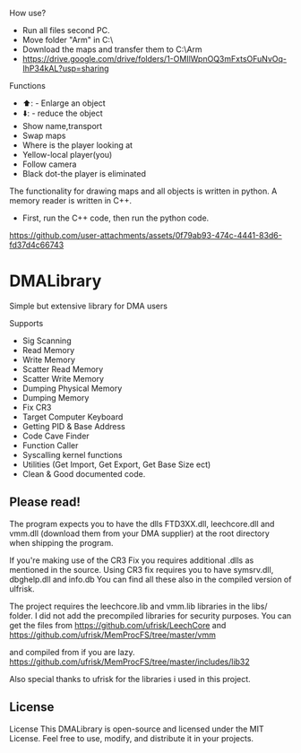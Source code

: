 How use?
- Run all files second PC.
- Move folder "Arm" in C:\
- Download the maps and transfer them to C:\Arm
- https://drive.google.com/drive/folders/1-OMIlWpnOQ3mFxtsOFuNvOq-IhP34kAL?usp=sharing

Functions
- ⬆️: - Enlarge an object
- ⬇️: - reduce the object
- Show name,transport
- Swap maps
- Where is the player looking at
- Yellow-local player(you)
- Follow camera
- Black dot-the player is eliminated


The functionality for drawing maps and all objects is written in python. A memory reader is written in C++. 
- First, run the C++ code, then run the python code.



https://github.com/user-attachments/assets/0f79ab93-474c-4441-83d6-fd37d4c66743




# DMALibrary
Simple but extensive library for DMA users

Supports
- Sig Scanning
- Read Memory
- Write Memory
- Scatter Read Memory
- Scatter Write Memory
- Dumping Physical Memory
- Dumping Memory
- Fix CR3
- Target Computer Keyboard
- Getting PID & Base Address
- Code Cave Finder
- Function Caller
- Syscalling kernel functions
- Utilities (Get Import, Get Export, Get Base Size ect)
- Clean & Good documented code.

## Please read!

The program expects you to have the dlls FTD3XX.dll, leechcore.dll and vmm.dll (download them from your DMA supplier) at the root directory when shipping the program.

If you're making use of the CR3 Fix you requires additional .dlls as mentioned in the source.
Using CR3 fix requires you to have symsrv.dll, dbghelp.dll and info.db
You can find all these also in the compiled version of ulfrisk.

The project requires the leechcore.lib and vmm.lib libraries in the libs/ folder. I did not add the precompiled libraries for security purposes. 
You can get the files from 
https://github.com/ufrisk/LeechCore
and
https://github.com/ufrisk/MemProcFS/tree/master/vmm

and compiled from if you are lazy.
https://github.com/ufrisk/MemProcFS/tree/master/includes/lib32

Also special thanks to ufrisk for the libraries i used in this project.

## License
License This DMALibrary is open-source and licensed under the MIT License. Feel free to use, modify, and distribute it in your projects.
